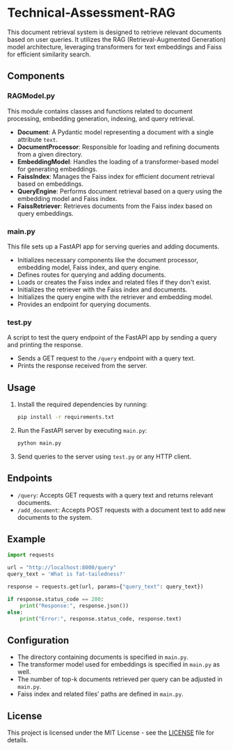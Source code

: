 # Technical-Assessment-RAG

This document retrieval system is designed to retrieve relevant documents based on user queries. It utilizes the RAG (Retrieval-Augmented Generation) model architecture, leveraging transformers for text embeddings and Faiss for efficient similarity search.

## Components

### RAGModel.py

This module contains classes and functions related to document processing, embedding generation, indexing, and query retrieval.

- **Document**: A Pydantic model representing a document with a single attribute `text`.
- **DocumentProcessor**: Responsible for loading and refining documents from a given directory.
- **EmbeddingModel**: Handles the loading of a transformer-based model for generating embeddings.
- **FaissIndex**: Manages the Faiss index for efficient document retrieval based on embeddings.
- **QueryEngine**: Performs document retrieval based on a query using the embedding model and Faiss index.
- **FaissRetriever**: Retrieves documents from the Faiss index based on query embeddings.

### main.py

This file sets up a FastAPI app for serving queries and adding documents.

- Initializes necessary components like the document processor, embedding model, Faiss index, and query engine.
- Defines routes for querying and adding documents.
- Loads or creates the Faiss index and related files if they don't exist.
- Initializes the retriever with the Faiss index and documents.
- Initializes the query engine with the retriever and embedding model.
- Provides an endpoint for querying documents.

### test.py

A script to test the query endpoint of the FastAPI app by sending a query and printing the response.

- Sends a GET request to the `/query` endpoint with a query text.
- Prints the response received from the server.

## Usage

1. Install the required dependencies by running:

   ```bash
   pip install -r requirements.txt
   ```

2. Run the FastAPI server by executing `main.py`:

   ```bash
   python main.py
   ```

3. Send queries to the server using `test.py` or any HTTP client.

## Endpoints

- `/query`: Accepts GET requests with a query text and returns relevant documents.
- `/add_document`: Accepts POST requests with a document text to add new documents to the system.

## Example

```python
import requests

url = "http://localhost:8000/query"
query_text = 'What is fat-tailedness?'

response = requests.get(url, params={"query_text": query_text})

if response.status_code == 200:
    print("Response:", response.json())
else:
    print("Error:", response.status_code, response.text)
```

## Configuration

- The directory containing documents is specified in `main.py`.
- The transformer model used for embeddings is specified in `main.py` as well.
- The number of top-k documents retrieved per query can be adjusted in `main.py`.
- Faiss index and related files' paths are defined in `main.py`.

## License

This project is licensed under the MIT License - see the [LICENSE](LICENSE) file for details.